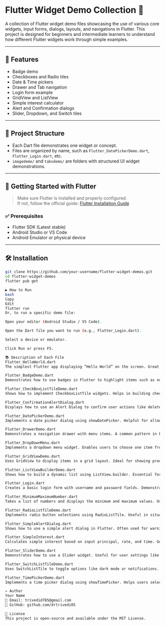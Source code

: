 # Flutter Widget Demo Collection 🚀

A collection of Flutter widget demo files showcasing the use of various core widgets, input forms, dialogs, layouts, and navigations in Flutter. This project is designed for beginners and intermediate learners to understand how different Flutter widgets work through simple examples.

---

## 🧰 Features

- Badge demo  
- Checkboxes and Radio tiles  
- Date & Time pickers  
- Drawer and Tab navigation  
- Login form example  
- GridView and ListView  
- Simple interest calculator  
- Alert and Confirmation dialogs  
- Slider, Dropdown, and Switch tiles  

---

## 📁 Project Structure

- Each Dart file demonstrates one widget or concept.
- Files are organized by name, such as `Flutter_DatePickerDemo.dart`, `Flutter_Login.dart`, etc.
- `imagedemo/` and `tabsdemo/` are folders with structured UI widget demonstrations.

---

## 🚀 Getting Started with Flutter

> Make sure Flutter is installed and properly configured.  
> If not, follow the official guide: [Flutter Installation Guide](https://flutter.dev/docs/get-started/install)

### ✅ Prerequisites

- Flutter SDK (Latest stable)
- Android Studio or VS Code
- Android Emulator or physical device

---

## 🛠️ Installation

```bash
git clone https://github.com/your-username/flutter-widget-demos.git
cd flutter-widget-demos
flutter pub get

▶️ How to Run
bash
Copy
Edit
flutter run
Or, to run a specific demo file:

Open your editor (Android Studio / VS Code).

Open the Dart file you want to run (e.g., Flutter_Login.dart).

Select a device or emulator.

Click Run or press F5.

📚 Description of Each File
Flutter_HelloWorld.dart
The simplest Flutter app displaying “Hello World” on the screen. Great for beginners to understand Flutter basics.

Flutter_BadgeDemo.dart
Demonstrates how to use badges in Flutter to highlight items such as notifications. Useful for marking updates or unread content in apps.

Flutter_CheckBoxListTileDemo.dart
Shows how to implement CheckboxListTile widgets. Helps in building checklist-like UIs where users can select multiple options easily.

Flutter_ConfirmationAlertDialog.dart
Displays how to use an Alert Dialog to confirm user actions like delete or logout. Useful for critical user confirmations in an app.

Flutter_DatePickerDemo.dart
Implements a date picker dialog using showDatePicker. Helpful for allowing users to select birth dates, deadlines, or appointments.

Flutter_DrawerDemo.dart
Demonstrates a navigation drawer with menu items. A common pattern in Flutter apps for sidebar navigation.

Flutter_DropDownMenu.dart
Implements a dropdown menu widget. Enables users to choose one item from a list, such as gender or country.

Flutter_GridViewDemo.dart
Uses GridView to display items in a grid layout. Ideal for showing products, photos, or cards in a structured format.

Flutter_ListViewBuilderDemo.dart
Shows how to build a dynamic list using ListView.builder. Essential for apps that fetch and display data dynamically.

Flutter_Login.dart
Creates a basic login form with username and password fields. Demonstrates form validation and input handling.

Flutter_MinimumMaximumNumber.dart
Takes a list of numbers and displays the minimum and maximum values. Useful for learning logic and user input in Flutter.

Flutter_RadioListTileDemo.dart
Implements radio button selections using RadioListTile. Useful in situations where only one option must be selected.

Flutter_SimpleAlertDialog.dart
Shows how to use a simple alert dialog in Flutter. Often used for warnings, notifications, or basic prompts.

Flutter_SimpleInterest.dart
Calculates simple interest based on input principal, rate, and time. Good for learning forms, input handling, and calculations.

Flutter_SliderDemo.dart
Demonstrates how to use a Slider widget. Useful for user settings like volume, brightness, or custom ranges.

Flutter_SwitchListTileDemo.dart
Uses SwitchListTile to toggle options like dark mode or notifications. Good for implementing toggle preferences.

Flutter_TimePickerDemo.dart
Implements a time picker dialog using showTimePicker. Helps users select a specific time, useful for alarms or reminders.

✍️ Author
Your Name
📧 Email: trivedid785@gmail.com
🔗 GitHub: github.com/drtrivedi05

📄 License
This project is open-source and available under the MIT License.

